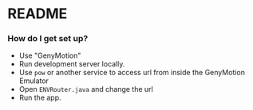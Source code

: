 # README #

### How do I get set up? ###

* Use "GenyMotion"
* Run development server locally.
* Use `pow` or another service to access url from inside the GenyMotion Emulator
* Open `ENVRouter.java` and change the url
* Run the app.